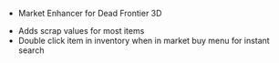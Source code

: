 * Market Enhancer for Dead Frontier 3D

-   Adds scrap values for most items
-   Double click item in inventory when in market buy menu for instant search